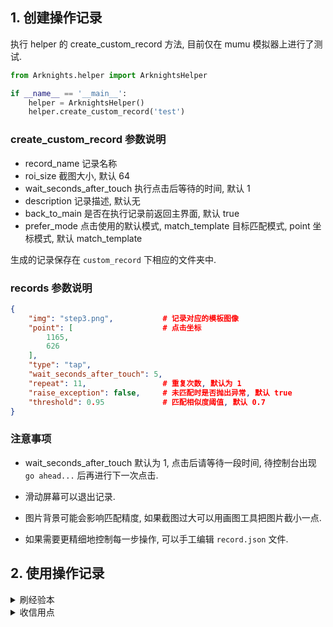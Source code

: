 ## 1. 创建操作记录


执行 helper 的 create_custom_record 方法, 目前仅在 mumu 模拟器上进行了测试.

```python
from Arknights.helper import ArknightsHelper

if __name__ == '__main__':
    helper = ArknightsHelper()
    helper.create_custom_record('test')
```

### create_custom_record 参数说明

 - record_name 记录名称
 - roi_size 截图大小, 默认 64
 - wait_seconds_after_touch 执行点击后等待的时间, 默认 1
 - description 记录描述, 默认无
 - back_to_main 是否在执行记录前返回主界面, 默认 true
 - prefer_mode 点击使用的默认模式, match_template 目标匹配模式, point 坐标模式, 默认 match_template

生成的记录保存在 `custom_record` 下相应的文件夹中.

### records 参数说明

```json
{
    "img": "step3.png",           # 记录对应的模板图像
    "point": [                    # 点击坐标
        1165,
        626
    ],
    "type": "tap",
    "wait_seconds_after_touch": 5,
    "repeat": 11,                 # 重复次数, 默认为 1
    "raise_exception": false,     # 未匹配时是否抛出异常, 默认 true
    "threshold": 0.95             # 匹配相似度阈值, 默认 0.7
}
```


### 注意事项


 - wait_seconds_after_touch 默认为 1, 点击后请等待一段时间, 待控制台出现 `go ahead...` 后再进行下一次点击.

 - 滑动屏幕可以退出记录.

 - 图片背景可能会影响匹配精度, 如果截图过大可以用画图工具把图片截小一点.

 - 如果需要更精细地控制每一步操作, 可以手工编辑 `record.json` 文件.


## 2. 使用操作记录


<details><summary>刷经验本</summary>

```python
from Arknights.helper import ArknightsHelper


if __name__ == '__main__':
    helper = ArknightsHelper()
    helper.replay_custom_record('goto_ls')
    stage_linear = ['LS-1', 'LS-2', 'LS-3', 'LS-4', 'LS-5']
    helper.find_and_tap_stage_by_ocr(None, 'LS-5', stage_linear)
    helper.module_battle_slim('LS-5', 1000)
```

</details>


<details><summary>收信用点</summary>

```python
from Arknights.helper import ArknightsHelper


if __name__ == '__main__':
    helper = ArknightsHelper()
    helper.replay_custom_record('get_credit')
```

</details>
